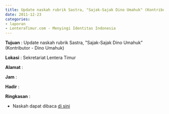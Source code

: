 ```yaml
---
title: Update naskah rubrik Sastra, "Sajak-Sajak Dino Umahuk" (Kontributor - Dino Umahuk)
date: 2011-12-23
categories:
- laporan
- LenteraTimur.com - Menyingi Identitas Indonesia
---
```


**Tujuan** : Update naskah rubrik Sastra, "Sajak-Sajak Dino Umahuk" (Kontributor - Dino Umahuk)

**Lokasi** : Sekretariat Lentera Timur

**Alamat** : 

**Jam** : 

**Hadir** : 

**Ringkasan** : 
* Naskah dapat dibaca [di sini](http://www.lenteratimur.com/2011/12/sajak-sajak-dino-umahuk/)
